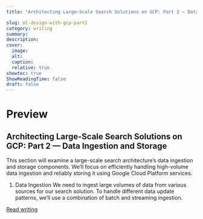 ```yaml
---
title: "Architecting Large-Scale Search Solutions on GCP: Part 2 — Data Ingestion and Storage"

slug: ml-design-with-gcp-part2
category: writing 
summary:
description: 
cover:
  image:
  alt:
  caption: 
  relative: true
showtoc: true
ShowReadingTime: false
draft: false
---
```


# Preview

## Architecting Large-Scale Search Solutions on GCP: Part 2 — Data Ingestion and Storage

This section will examine a large-scale search architecture’s data ingestion and storage components. We’ll focus on efficiently handling high-volume data ingestion and reliably storing it using Google Cloud Platform services.
1. Data Ingestion
We need to ingest large volumes of data from various sources for our search solution. To handle different data update patterns, we’ll use a combination of batch and streaming ingestion.

[Read writing](https://medium.com/@vidyamani/architecting-large-scale-search-solutions-on-gcp-part-2-data-ingestion-and-storage-4793b2e4eaf2)